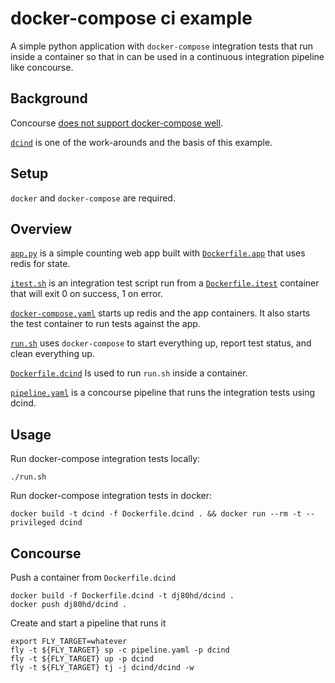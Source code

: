 # docker-compose ci example

A simple python application with `docker-compose` integration tests that run inside a container so that in can be used in a continuous integration pipeline like concourse.

## Background

Concourse [does not support docker-compose well](https://github.com/concourse/concourse/issues/324).  

[`dcind`](https://github.com/meAmidos/dcind) is one of the work-arounds and the basis of this example.

## Setup
`docker` and `docker-compose` are required.

## Overview
[`app.py`](app.py) is a simple counting web app built with [`Dockerfile.app`](Dockerfile.app) that uses redis for state.

[`itest.sh`](itest.sh) is an integration test script run from a [`Dockerfile.itest`](Dockerfile.itest) container that will exit 0 on success, 1 on error.

[`docker-compose.yaml`](docker-compose.yaml) starts up redis and the app containers.  It also starts the test container to run tests against the app.

[`run.sh`](run.sh) uses `docker-compose` to start everything up, report test status, and clean everything up.

[`Dockerfile.dcind`](Dockerfile.dcind) Is used to run `run.sh` inside a container.

[`pipeline.yaml`](pipeline.yaml) is a concourse pipeline that runs the integration tests using dcind.

## Usage
Run docker-compose integration tests locally:
```
./run.sh
```

Run docker-compose integration tests in docker:
```
docker build -t dcind -f Dockerfile.dcind . && docker run --rm -t --privileged dcind
```

## Concourse
Push a container from `Dockerfile.dcind`
```
docker build -f Dockerfile.dcind -t dj80hd/dcind .
docker push dj80hd/dcind .
```

Create and start a pipeline that runs it
```
export FLY_TARGET=whatever
fly -t ${FLY_TARGET} sp -c pipeline.yaml -p dcind
fly -t ${FLY_TARGET} up -p dcind
fly -t ${FLY_TARGET} tj -j dcind/dcind -w
```
